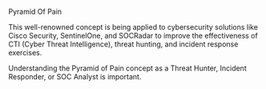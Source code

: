 Pyramid Of Pain

This well-renowned concept is being applied to cybersecurity solutions
like Cisco Security, SentinelOne, and SOCRadar to improve the effectiveness
of CTI (Cyber Threat Intelligence), threat hunting, and incident response exercises.

Understanding the Pyramid of Pain concept as a Threat Hunter, Incident Responder,
or SOC Analyst is important.
